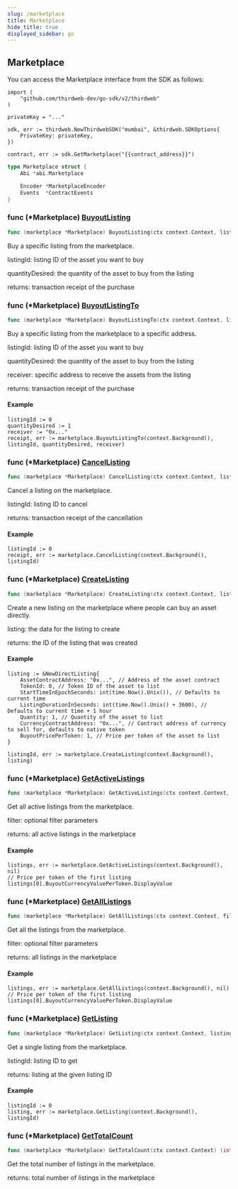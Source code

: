 ```yaml
---
slug: /marketplace
title: Marketplace
hide_title: true
displayed_sidebar: go
---
```


## Marketplace

You can access the Marketplace interface from the SDK as follows:

```
import (
	"github.com/thirdweb-dev/go-sdk/v2/thirdweb"
)

privateKey = "..."

sdk, err := thirdweb.NewThirdwebSDK("mumbai", &thirdweb.SDKOptions{
	PrivateKey: privateKey,
})

contract, err := sdk.GetMarketplace("{{contract_address}}")
```

```go
type Marketplace struct {
    Abi *abi.Marketplace

    Encoder *MarketplaceEncoder
    Events  *ContractEvents
}
```

### func \(\*Marketplace\) [BuyoutListing](https://github.com/thirdweb-dev/go-sdk/blob/main/thirdweb/marketplace.go#L192)

```go
func (marketplace *Marketplace) BuyoutListing(ctx context.Context, listingId int, quantityDesired int) (*types.Transaction, error)
```

Buy a specific listing from the marketplace\.

listingId: listing ID of the asset you want to buy

quantityDesired: the quantity of the asset to buy from the listing

returns: transaction receipt of the purchase

### func \(\*Marketplace\) [BuyoutListingTo](https://github.com/thirdweb-dev/go-sdk/blob/main/thirdweb/marketplace.go#L212)

```go
func (marketplace *Marketplace) BuyoutListingTo(ctx context.Context, listingId int, quantityDesired int, receiver string) (*types.Transaction, error)
```

Buy a specific listing from the marketplace to a specific address\.

listingId: listing ID of the asset you want to buy

quantityDesired: the quantity of the asset to buy from the listing

receiver: specific address to receive the assets from the listing

returns: transaction receipt of the purchase

#### Example

```
listingId := 0
quantityDesired := 1
receiver := "0x..."
receipt, err := marketplace.BuyoutListingTo(context.Background(), listingId, quantityDesired, receiver)
```

### func \(\*Marketplace\) [CancelListing](https://github.com/thirdweb-dev/go-sdk/blob/main/thirdweb/marketplace.go#L171)

```go
func (marketplace *Marketplace) CancelListing(ctx context.Context, listingId int) (*types.Transaction, error)
```

Cancel a listing on the marketplace\.

listingId: listing ID to cancel

returns: transaction receipt of the cancellation

#### Example

```
listingId := 0
receipt, err := marketplace.CancelListing(context.Background(), listingId)
```

### func \(\*Marketplace\) [CreateListing](https://github.com/thirdweb-dev/go-sdk/blob/main/thirdweb/marketplace.go#L279)

```go
func (marketplace *Marketplace) CreateListing(ctx context.Context, listing *NewDirectListing) (int, error)
```

Create a new listing on the marketplace where people can buy an asset directly\.

listing: the data for the listing to create

returns: the ID of the listing that was created

#### Example

```
listing := &NewDirectListing{
	AssetContractAddress: "0x...", // Address of the asset contract
	TokenId: 0, // Token ID of the asset to list
	StartTimeInEpochSeconds: int(time.Now().Unix()), // Defaults to current time
	ListingDurationInSeconds: int(time.Now().Unix() + 3600), // Defaults to current time + 1 hour
	Quantity: 1, // Quantity of the asset to list
	CurrencyContractAddress: "0x...", // Contract address of currency to sell for, defaults to native token
	BuyoutPricePerToken: 1, // Price per token of the asset to list
}

listingId, err := marketplace.CreateListing(context.Background(), listing)
```

### func \(\*Marketplace\) [GetActiveListings](https://github.com/thirdweb-dev/go-sdk/blob/main/thirdweb/marketplace.go#L106)

```go
func (marketplace *Marketplace) GetActiveListings(ctx context.Context, filter *MarketplaceFilter) ([]*DirectListing, error)
```

Get all active listings from the marketplace\.

filter: optional filter parameters

returns: all active listings in the marketplace

#### Example

```
listings, err := marketplace.GetActiveListings(context.Background(), nil)
// Price per token of the first listing
listings[0].BuyoutCurrencyValuePerToken.DisplayValue
```

### func \(\*Marketplace\) [GetAllListings](https://github.com/thirdweb-dev/go-sdk/blob/main/thirdweb/marketplace.go#L138)

```go
func (marketplace *Marketplace) GetAllListings(ctx context.Context, filter *MarketplaceFilter) ([]*DirectListing, error)
```

Get all the listings from the marketplace\.

filter: optional filter parameters

returns: all listings in the marketplace

#### Example

```
listings, err := marketplace.GetAllListings(context.Background(), nil)
// Price per token of the first listing
listings[0].BuyoutCurrencyValuePerToken.DisplayValue
```

### func \(\*Marketplace\) [GetListing](https://github.com/thirdweb-dev/go-sdk/blob/main/thirdweb/marketplace.go#L75)

```go
func (marketplace *Marketplace) GetListing(ctx context.Context, listingId int) (*DirectListing, error)
```

Get a single listing from the marketplace\.

listingId: listing ID to get

returns: listing at the given listing ID

#### Example

```
listingId := 0
listing, err := marketplace.GetListing(context.Background(), listingId)
```

### func \(\*Marketplace\) [GetTotalCount](https://github.com/thirdweb-dev/go-sdk/blob/main/thirdweb/marketplace.go#L150)

```go
func (marketplace *Marketplace) GetTotalCount(ctx context.Context) (int, error)
```

Get the total number of listings in the marketplace\.

returns: total number of listings in the marketplace
